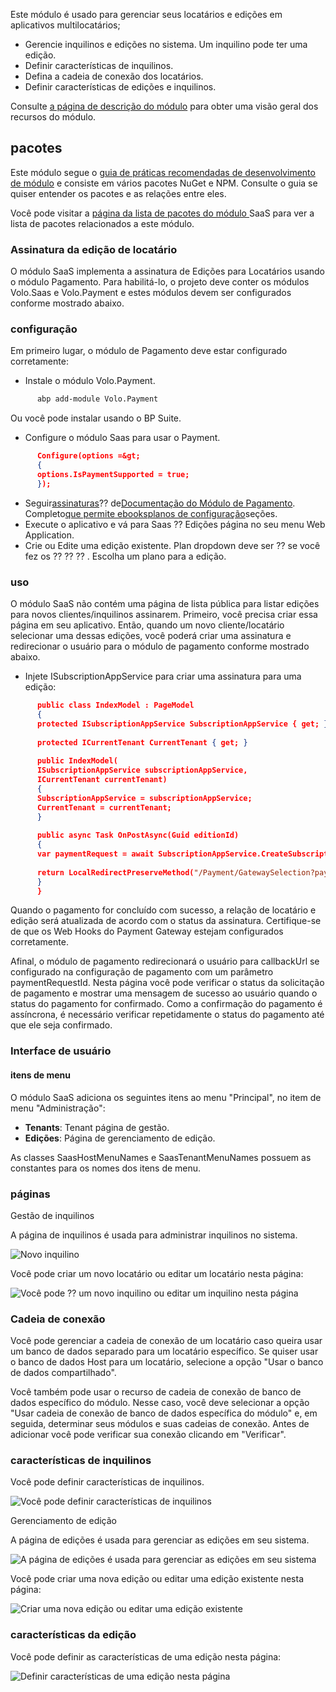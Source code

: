 <style>
  @import url('https://fonts.googleapis.com/css2?family=Lexend:wght@100;300;400;500;600;700;800;900&family=Poppins:wght@100;200;300;400;500;600;700;800;900&display=swap');
</style>
Este módulo é usado para gerenciar seus locatários e edições em aplicativos multilocatários;

- Gerencie inquilinos e edições no sistema. Um inquilino pode ter uma edição.
- Definir características de inquilinos.
- Defina a cadeia de conexão dos locatários.
- Definir características de edições e inquilinos.

Consulte [a página de descrição do módulo](https://commercial.abp.io/modules/Volo.Saas "") para obter uma visão geral dos recursos do módulo.

## pacotes

Este módulo segue o [guia de práticas recomendadas de desenvolvimento de módulo](https://docs.abp.io/en/abp/latest/Best-Practices/Index "") e consiste em vários pacotes NuGet e NPM. Consulte o guia se quiser entender os pacotes e as relações entre eles.

Você pode visitar a [página da lista de pacotes do módulo ](https://abp.io/packages?moduleName=Volo.Saas "")SaaS para ver a lista de pacotes relacionados a este módulo.

### Assinatura da edição de locatário
O módulo SaaS implementa a assinatura de Edições para Locatários usando o módulo Pagamento. Para habilitá-lo, o projeto deve conter os módulos Volo.Saas e Volo.Payment e estes módulos devem ser configurados conforme mostrado abaixo.
### configuração
Em primeiro lugar, o módulo de Pagamento deve estar configurado corretamente:

- Instale o módulo Volo.Payment.
```bash
      abp add-module Volo.Payment
```
Ou você pode instalar usando o BP Suite.

- Configure o módulo Saas para usar o Payment.
```json                  
      Configure(options =&gt;
      {
      options.IsPaymentSupported = true;
      });
```

- Seguir[assinaturas](https://docs.abp.io/en/commercial/7.0/modules/payment#subscriptions "")⁇  de[Documentação do Módulo de Pagamento](https://docs.abp.io/en/commercial/7.0/modules/payment#subscriptions ""). Completo[que permite ebooks](https://docs.abp.io/en/commercial/7.0/modules/payment#enabling-webhooks "")[planos de configuração](https://docs.abp.io/en/commercial/7.0/modules/payment#configuring-plans "")seções.
- Execute o aplicativo e vá para Saas  ⁇  Edições página no seu menu Web Application.
- Crie ou Edite uma edição existente. Plan dropdown deve ser ⁇  se você fez os ⁇  ⁇  ⁇ . Escolha um plano para a edição.

### uso
O módulo SaaS não contém uma página de lista pública para listar edições para novos clientes/inquilinos assinarem. Primeiro, você precisa criar essa página em seu aplicativo. Então, quando um novo cliente/locatário selecionar uma dessas edições, você poderá criar uma assinatura e redirecionar o usuário para o módulo de pagamento conforme mostrado abaixo.

- Injete ISubscriptionAppService para criar uma assinatura para uma edição:
```json
      public class IndexModel : PageModel
      {
      protected ISubscriptionAppService SubscriptionAppService { get; }
    
      protected ICurrentTenant CurrentTenant { get; }
    
      public IndexModel(
      ISubscriptionAppService subscriptionAppService,
      ICurrentTenant currentTenant)
      {
      SubscriptionAppService = subscriptionAppService;
      CurrentTenant = currentTenant;
      }
    
      public async Task OnPostAsync(Guid editionId)
      {
      var paymentRequest = await SubscriptionAppService.CreateSubscriptionAsync(editionId, CurrentTenant.GetId());
    
      return LocalRedirectPreserveMethod("/Payment/GatewaySelection?paymentRequestId=" + paymentRequest.Id);
      }
      }
```
Quando o pagamento for concluído com sucesso, a relação de locatário e edição será atualizada de acordo com o status da assinatura. Certifique-se de que os Web Hooks do Payment Gateway estejam configurados corretamente.

Afinal, o módulo de pagamento redirecionará o usuário para callbackUrl se configurado na configuração de pagamento com um parâmetro paymentRequestId. Nesta página você pode verificar o status da solicitação de pagamento e mostrar uma mensagem de sucesso ao usuário quando o status do pagamento for confirmado. Como a confirmação do pagamento é assíncrona, é necessário verificar repetidamente o status do pagamento até que ele seja confirmado.

### Interface de usuário
#### itens de menu
O módulo SaaS adiciona os seguintes itens ao menu "Principal", no item de menu "Administração":

- **Tenants**: Tenant página de gestão.
- **Edições**: Página de gerenciamento de edição.

As classes SaasHostMenuNames e SaasTenantMenuNames possuem as constantes para os nomes dos itens de menu.

### páginas
Gestão de inquilinos

A página de inquilinos é usada para administrar inquilinos no sistema.

![Novo inquilino](./images/tenant.png "")

Você pode criar um novo locatário ou editar um locatário nesta página:

![Você pode ⁇  um novo inquilino ou editar um inquilino nesta página](./images/tenant-new.png "")
### Cadeia de conexão
Você pode gerenciar a cadeia de conexão de um locatário caso queira usar um banco de dados separado para um locatário específico. Se quiser usar o banco de dados Host para um locatário, selecione a opção "Usar o banco de dados compartilhado".

Você também pode usar o recurso de cadeia de conexão de banco de dados específico do módulo. Nesse caso, você deve selecionar a opção "Usar cadeia de conexão de banco de dados específica do módulo" e, em seguida, determinar seus módulos e suas cadeias de conexão. Antes de adicionar você pode verificar sua conexão clicando em "Verificar".

### características de inquilinos
Você pode definir características de inquilinos.

![Você pode definir características de inquilinos](./images/tenant-features.png "")

Gerenciamento de edição

A página de edições é usada para gerenciar as edições em seu sistema.

![A página de edições é usada para gerenciar as edições em seu sistema](./images/editions.png "")

Você pode criar uma nova edição ou editar uma edição existente nesta página:

![Criar uma nova edição ou editar uma edição existente](./images/edition-new.png "")
### características da edição
Você pode definir as características de uma edição nesta página:

![Definir características de uma edição nesta página](./images/editions-edit.png "")
